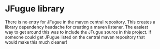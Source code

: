 # JFugue library

There is no entry for JFugue in the maven central repository.  This creates a library dependency headache for creating a maven listener.  The easiest way to get around this was to include the JFugue source in this project.  If someone could get JFugue listed on the central maven repository that would make this much cleaner!

